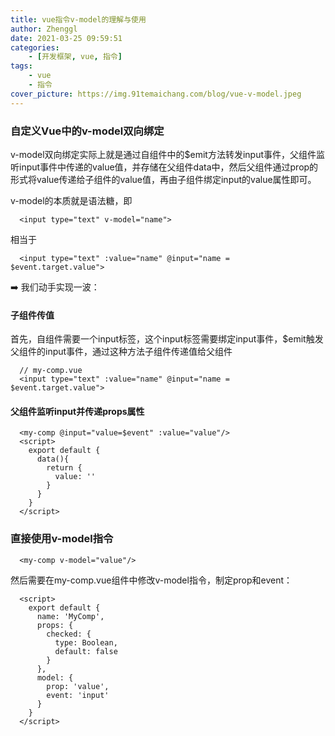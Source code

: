 ```yaml
---
title: vue指令v-model的理解与使用
author: Zhenggl
date: 2021-03-25 09:59:51
categories:
    - [开发框架, vue, 指令]
tags:
    - vue
    - 指令
cover_picture: https://img.91temaichang.com/blog/vue-v-model.jpeg
---
```


### 自定义Vue中的v-model双向绑定
v-model双向绑定实际上就是通过自组件中的$emit方法转发input事件，父组件监听input事件中传递的value值，并存储在父组件data中，然后父组件通过prop的形式将value传递给子组件的value值，再由子组件绑定input的value属性即可。

v-model的本质就是语法糖，即
```vue
  <input type="text" v-model="name">
```
相当于
```vue
  <input type="text" :value="name" @input="name = $event.target.value">
```
➡️ 我们动手实现一波：

#### 子组件传值
首先，自组件需要一个input标签，这个input标签需要绑定input事件，$emit触发父组件的input事件，通过这种方法子组件传递值给父组件
```vue
  // my-comp.vue
  <input type="text" :value="name" @input="name = $event.target.value">
```
#### 父组件监听input并传递props属性
```vue
  <my-comp @input="value=$event" :value="value"/>
  <script>
    export default {
      data(){
        return {
          value: ''
        }
      }
    }
  </script>
```

### 直接使用v-model指令
```vue
  <my-comp v-model="value"/>
```
然后需要在my-comp.vue组件中修改v-model指令，制定prop和event：
```vue
  <script>
    export default {
      name: 'MyComp',
      props: {
        checked: {
          type: Boolean,
          default: false
        }
      },
      model: {
        prop: 'value',
        event: 'input'
      }
    }
  </script>
```
